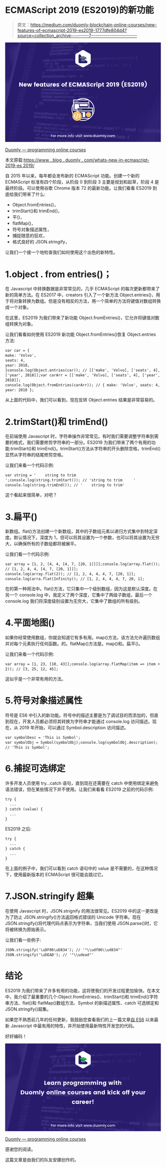 # ECMAScript 2019 (ES2019)的新功能

> 原文：<https://medium.com/duomly-blockchain-online-courses/new-features-of-ecmascript-2019-es2019-1777dfe804d4?source=collection_archive---------7----------------------->

![](img/1fd338bd3d7a4a73d9099fc153204f40.png)

[Duomly — programming online courses](https://www.duomly.com)

本文原载:[https://www . blog . duomly . com/whats-new-in-ecmascript-2019-es 2019/](https://www.blog.duomly.com/whats-new-in-ecmascript-2019-es2019/)

自 2015 年以来，每年都会发布新的 ECMAScript 功能。创建一个新的 ECMAScript 标准有四个阶段，从阶段 0 到阶段 3 主要是规划和起草，阶段 4 是最终阶段。可以使用谷歌 Chrome 版本 72 的最新功能。让我们看看 ES2019 到底给我们带来了什么:

*   Object.fromEntries()，
*   trimStart()和 trimEnd()，
*   平()，
*   flatMap()，
*   符号对象描述属性，
*   捕捉随意的狂欢，
*   格式良好的 JSON.stringify，

让我们一个接一个地检查我们如何使用这个出色的新特性。

# 1.object . from entries()；

在 Javascript 中转换数据是非常常见的，几乎 ECMAScript 的每次更新都带来了新的简单方法。在 ES2017 中，creators 引入了一个新方法 Object.entries()，用于将对象转换为数组。但是没有相反的方法，用一个简单的方法将键值对数组转换成一个对象。

在这里，ES2019 为我们带来了新功能 Object.fromEntries()，它允许将键值对数组转换为对象。

让我们看看如何使用 ES2019 新功能 Object.fromEntries()恢复 Object.entries 方法:

```
var car = {
make: 'Volvo',
seats: 4,
year: 2018,
}console.log(Object.entries(car)); // [['make', 'Volvo], ['seats', 4], ['year', 2018]];var carArr = [['make', 'Volvo], ['seats', 4], ['year', 2018]];
console.log(Object.fromEntries(carArr)); // { make: 'Volvo', seats: 4, year: 2018 };
```

从上面的代码中，我们可以看到，现在反转 Object.entries 结果是非常容易的。

# 2.trimStart()和 trimEnd()

在前端使用 Javascript 时，字符串操作非常常见。有时我们需要调整字符串到需要的格式，我们需要修剪字符串的一部分。ES2019 为我们带来了两个有用的功能:trimStart()和 trimEnd()。trimStart()方法从字符串的开头删除空格，trimEnd()显然从字符串的结尾修剪空格。

让我们来看一个代码示例:

```
var string = '    string to trim     ';console.log(string.trimStart()); // 'string to trim     '
console.log(string.trimEnd()); // '    string to trim'
```

这个看起来很简单，对吧？

# 3.扁平()

新数组。flat()方法创建一个新数组，其中的子数组元素以递归方式集中到特定深度。默认情况下，深度为 1，但可以将其设置为一个参数，也可以将其设置为无穷大，以确保所有的子数组都将被展平。

让我们看一个代码示例:

```
var array = [1, 2, [4, 4, [4, 7, [20, 1]]]];console.log(array.flat()); // [1, 2, 4, 4, [4, 7, [20, 1]]]; 
console.log(array.flat(2)); // [1, 2, 4, 4, 4, 7, [20, 1]];
console.log(arra.flat(Infinity)); // [1, 2, 4, 4, 4, 7, 20, 1];
```

在的第一种用法中。flat()方法，它只集中一个级别数组，因为这是默认深度。在另一个 console.log 中，我定义了两个深度，它集中了两级子数组，最后一个 console.log 我们将深度级别设置为无穷大，它集中了数组的所有级别。

# 4.平面地图()

如果你经常使用数组，你就会知道它有多有用。map()方法，该方法允许遍历数组并对每个元素执行任何函数。的。flatMap()方法是。map()和。扁平()。

让我们来看一个代码示例:

```
var array = [1, 23, [10, 43]];console.log(array.flatMap(item => item + 2)); // [3, 25, 12, 45];
```

这似乎是一个非常有用的方法。

# 5.符号对象描述属性

符号是 ES6 中引入的新功能。符号中的描述主要是为了调试目的而添加的，但直到现在，开发人员都必须将其转换为字符串才能通过 console.log 访问描述。现在，从 2019 年开始，可以通过 Symbol.description 访问描述。

```
var symbolDesc = 'This is Symbol';
var symbolObj = Symbol(symbolObj);console.log(symbolObj.description); // 'This is Symbol';
```

# 6.捕捉可选绑定

许多开发人员使用 try…catch 语句，直到现在还需要在 catch 中使用绑定来避免语法错误，但在某些情况下并不使用。让我们来看看 ES2019 之前的代码示例:

```
try {
  ...
} catch (value) {
  ...
}
```

ES2019 之后:

```
try {
  ...
} catch {
  ...
}
```

在上面的例子中，我们可以看到 catch 语句中的 value 是不需要的，在这种情况下，使用最新版本的 ECMAScript 很可能会跳过它。

# 7.JSON.stringify 超集

在使用 Javascript 时，JSON.strignify 的用法很常见。ES2019 中的这一更改是为了防止 JSON.stringify()方法返回格式错误的 Unicode 字符串。现在 JSON.stringify()将代理代码点表示为字符串，当我们使用 JSON.parse()时，它将被转换为原始表示。

让我们看一些例子:

```
JSON.stringify('\uDF06\uD834'); // '"\\udf06\\ud834"'
JSON.stringify('\uDEAD'); // '"\\udead"'
```

# 结论

ES2019 为我们带来了许多有用的功能，这将使我们的开发过程更加愉快。在本文中，我介绍了最重要的几个:Object.fromEntries()、trimStart()和 trimEnd()字符串方法、flat()和 flatMap()数组方法、Symbol 的新描述属性、catch 可选绑定和 JSON.stringify()超集。

如果您不熟悉前几年的任何更新，我鼓励您查看我们的上一篇文章[自 ES6](https://www.blog.duomly.com/the-most-useful-features-in-the-latest-javascript-since-es6/) 以来最新 Javascript 中最有用的特性，并开始使用最新特性开发您的代码。

好好编码！

![](img/6a75cb93b3344450196d0222c0edeefb.png)

[Duomly — programming online courses](https://www.duomly.com)

感谢您的阅读。

这篇文章是由我们的队友安娜创作的。